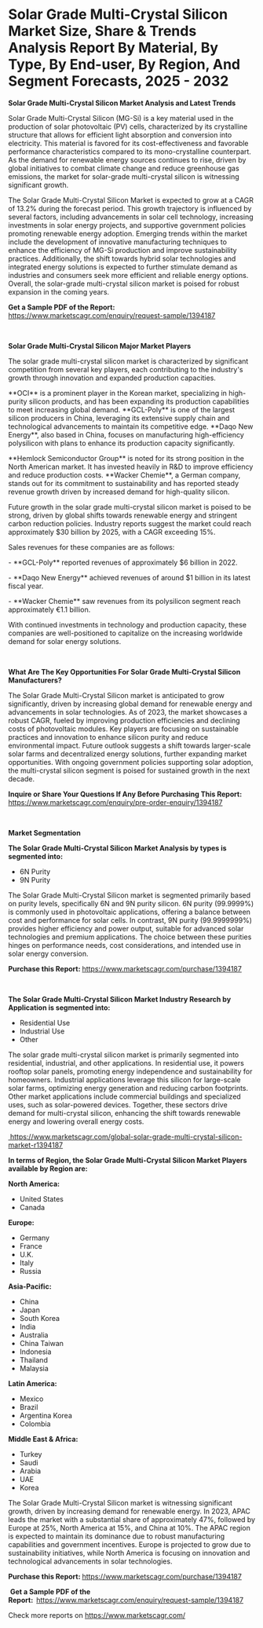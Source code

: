 <p><h1>Solar Grade Multi-Crystal Silicon Market Size, Share & Trends Analysis Report By Material, By Type, By End-user, By Region, And Segment Forecasts, 2025 - 2032</h1></p><p><strong>Solar Grade Multi-Crystal Silicon Market Analysis and Latest Trends</strong></p>
<p><p>Solar Grade Multi-Crystal Silicon (MG-Si) is a key material used in the production of solar photovoltaic (PV) cells, characterized by its crystalline structure that allows for efficient light absorption and conversion into electricity. This material is favored for its cost-effectiveness and favorable performance characteristics compared to its mono-crystalline counterpart. As the demand for renewable energy sources continues to rise, driven by global initiatives to combat climate change and reduce greenhouse gas emissions, the market for solar-grade multi-crystal silicon is witnessing significant growth.</p><p>The Solar Grade Multi-Crystal Silicon Market is expected to grow at a CAGR of 13.2% during the forecast period. This growth trajectory is influenced by several factors, including advancements in solar cell technology, increasing investments in solar energy projects, and supportive government policies promoting renewable energy adoption. Emerging trends within the market include the development of innovative manufacturing techniques to enhance the efficiency of MG-Si production and improve sustainability practices. Additionally, the shift towards hybrid solar technologies and integrated energy solutions is expected to further stimulate demand as industries and consumers seek more efficient and reliable energy options. Overall, the solar-grade multi-crystal silicon market is poised for robust expansion in the coming years.</p></p>
<p><strong>Get a Sample PDF of the Report:&nbsp;</strong> <a href="https://www.marketscagr.com/enquiry/request-sample/1394187?utm_campaign=2882&utm_medium=2&utm_source=Github&utm_content=ia&utm_term=22032025&utm_id=solar-grade-multi-crystal-silicon">https://www.marketscagr.com/enquiry/request-sample/1394187</a></p>
<p>&nbsp;</p>
<p><strong>Solar Grade Multi-Crystal Silicon Major Market Players</strong></p>
<p><p>The solar grade multi-crystal silicon market is characterized by significant competition from several key players, each contributing to the industry's growth through innovation and expanded production capacities. </p><p>**OCI** is a prominent player in the Korean market, specializing in high-purity silicon products, and has been expanding its production capabilities to meet increasing global demand. **GCL-Poly** is one of the largest silicon producers in China, leveraging its extensive supply chain and technological advancements to maintain its competitive edge. **Daqo New Energy**, also based in China, focuses on manufacturing high-efficiency polysilicon with plans to enhance its production capacity significantly.</p><p>**Hemlock Semiconductor Group** is noted for its strong position in the North American market. It has invested heavily in R&D to improve efficiency and reduce production costs. **Wacker Chemie**, a German company, stands out for its commitment to sustainability and has reported steady revenue growth driven by increased demand for high-quality silicon.</p><p>Future growth in the solar grade multi-crystal silicon market is poised to be strong, driven by global shifts towards renewable energy and stringent carbon reduction policies. Industry reports suggest the market could reach approximately $30 billion by 2025, with a CAGR exceeding 15%.</p><p>Sales revenues for these companies are as follows:</p><p>- **GCL-Poly** reported revenues of approximately $6 billion in 2022.</p><p>- **Daqo New Energy** achieved revenues of around $1 billion in its latest fiscal year.</p><p>- **Wacker Chemie** saw revenues from its polysilicon segment reach approximately €1.1 billion.</p><p>With continued investments in technology and production capacity, these companies are well-positioned to capitalize on the increasing worldwide demand for solar energy solutions.</p></p>
<p>&nbsp;</p>
<p><strong>What Are The Key Opportunities For Solar Grade Multi-Crystal Silicon Manufacturers?</strong></p>
<p><p>The Solar Grade Multi-Crystal Silicon market is anticipated to grow significantly, driven by increasing global demand for renewable energy and advancements in solar technologies. As of 2023, the market showcases a robust CAGR, fueled by improving production efficiencies and declining costs of photovoltaic modules. Key players are focusing on sustainable practices and innovation to enhance silicon purity and reduce environmental impact. Future outlook suggests a shift towards larger-scale solar farms and decentralized energy solutions, further expanding market opportunities. With ongoing government policies supporting solar adoption, the multi-crystal silicon segment is poised for sustained growth in the next decade.</p></p>
<p><strong>Inquire or Share Your Questions If Any Before Purchasing This Report:</strong> <a href="https://www.marketscagr.com/enquiry/pre-order-enquiry/1394187?utm_campaign=2882&utm_medium=2&utm_source=Github&utm_content=ia&utm_term=22032025&utm_id=solar-grade-multi-crystal-silicon">https://www.marketscagr.com/enquiry/pre-order-enquiry/1394187</a></p>
<p>&nbsp;</p>
<p><strong>Market Segmentation</strong></p>
<p><strong>The Solar Grade Multi-Crystal Silicon Market Analysis by types is segmented into:</strong></p>
<p><ul><li>6N Purity</li><li>9N Purity</li></ul></p>
<p><p>The Solar Grade Multi-Crystal Silicon market is segmented primarily based on purity levels, specifically 6N and 9N purity silicon. 6N purity (99.9999%) is commonly used in photovoltaic applications, offering a balance between cost and performance for solar cells. In contrast, 9N purity (99.9999999%) provides higher efficiency and power output, suitable for advanced solar technologies and premium applications. The choice between these purities hinges on performance needs, cost considerations, and intended use in solar energy conversion.</p></p>
<p><strong>Purchase this Report:&nbsp;</strong><a href="https://www.marketscagr.com/purchase/1394187?utm_campaign=2882&utm_medium=2&utm_source=Github&utm_content=ia&utm_term=22032025&utm_id=solar-grade-multi-crystal-silicon">https://www.marketscagr.com/purchase/1394187</a></p>
<p>&nbsp;</p>
<p><strong>The Solar Grade Multi-Crystal Silicon Market Industry Research by Application is segmented into:</strong></p>
<p><ul><li>Residential Use</li><li>Industrial Use</li><li>Other</li></ul></p>
<p><p>The solar grade multi-crystal silicon market is primarily segmented into residential, industrial, and other applications. In residential use, it powers rooftop solar panels, promoting energy independence and sustainability for homeowners. Industrial applications leverage this silicon for large-scale solar farms, optimizing energy generation and reducing carbon footprints. Other market applications include commercial buildings and specialized uses, such as solar-powered devices. Together, these sectors drive demand for multi-crystal silicon, enhancing the shift towards renewable energy and lowering overall energy costs.</p></p>
<p><a href="https://www.marketscagr.com/global-solar-grade-multi-crystal-silicon-market-r1394187?utm_campaign=2882&utm_medium=2&utm_source=Github&utm_content=ia&utm_term=22032025&utm_id=solar-grade-multi-crystal-silicon">&nbsp;https://www.marketscagr.com/global-solar-grade-multi-crystal-silicon-market-r1394187</a></p>
<p><strong>In terms of Region, the Solar Grade Multi-Crystal Silicon Market Players available by Region are:</strong></p>
<p>
    <p> <strong> North America: </strong>
        <ul>
            <li>United States</li>
            <li>Canada</li>
        </ul>
        </p> 
    <p> <strong> Europe: </strong>
        <ul>
            <li>Germany</li>
            <li>France</li>
            <li>U.K.</li>
            <li>Italy</li>
            <li>Russia</li>
        </ul>
        </p> 
    <p> <strong> Asia-Pacific: </strong>
        <ul>
            <li>China</li>
            <li>Japan</li>
            <li>South Korea</li>
            <li>India</li>
            <li>Australia</li>
            <li>China Taiwan</li>
            <li>Indonesia</li>
            <li>Thailand</li>
            <li>Malaysia</li>
        </ul>
        </p> 
    <p> <strong> Latin America: </strong>
        <ul>
            <li>Mexico</li>
            <li>Brazil</li>
            <li>Argentina Korea</li>
            <li>Colombia</li>
        </ul>
        </p> 
    <p> <strong> Middle East & Africa: </strong>
        <ul>
            <li>Turkey</li>
            <li>Saudi</li>
            <li>Arabia</li>
            <li>UAE</li>
            <li>Korea</li>
        </ul>
    </p>
    </p>
<p><p>The Solar Grade Multi-Crystal Silicon market is witnessing significant growth, driven by increasing demand for renewable energy. In 2023, APAC leads the market with a substantial share of approximately 47%, followed by Europe at 25%, North America at 15%, and China at 10%. The APAC region is expected to maintain its dominance due to robust manufacturing capabilities and government incentives. Europe is projected to grow due to sustainability initiatives, while North America is focusing on innovation and technological advancements in solar technologies.</p></p>
<p><strong>Purchase this Report: </strong><a href="https://www.marketscagr.com/purchase/1394187?utm_campaign=2882&utm_medium=2&utm_source=Github&utm_content=ia&utm_term=22032025&utm_id=solar-grade-multi-crystal-silicon">https://www.marketscagr.com/purchase/1394187</a></p>
<p>&nbsp;<strong>Get a Sample PDF of the Report:&nbsp;&nbsp;</strong><a href="https://www.marketscagr.com/enquiry/request-sample/1394187?utm_campaign=2882&utm_medium=2&utm_source=Github&utm_content=ia&utm_term=22032025&utm_id=solar-grade-multi-crystal-silicon">https://www.marketscagr.com/enquiry/request-sample/1394187</a></p>
<p><strong></strong></p>
<p>Check more reports on <a href="https://www.marketscagr.com/?utm_campaign=2882&utm_medium=2&utm_source=Github&utm_content=ia&utm_term=22032025&utm_id=solar-grade-multi-crystal-silicon">https://www.marketscagr.com/</a></p>